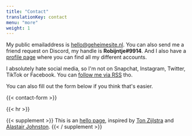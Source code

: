 ```yaml
---
title: "Contact"
translationKey: contact
menu: "more"
weight: 1
---
```


My public emailaddress is [hello@geheimesite.nl](mailto:hello@geheimesite.nl). You can also send me a friend request on Discord, my handle is **Robijntje#9914**. And I also have a [profile page](/en/profile) where you can find all my different accounts.

I absolutely hate social media, so I'm not on Snapchat, Instagram, Twitter, TikTok or Facebook. You can [follow me via RSS](/en/follow) tho.

You can also fill out the form below if you think that's easier.

{{< contact-form >}}

{{< hr >}}

{{< supplement >}}
This is an [hello page](https://alastairjohnston.com/introducing-hello-pages/), inspired by [Ton Zijlstra](https://www.zylstra.org/blog/hello/) and [Alastair Johnston](https://alastairjohnston.com/hello/).
{{< / supplement >}}
